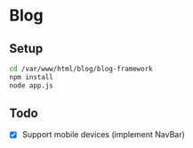 # Blog

## Setup

```sh
cd /var/www/html/blog/blog-framework
npm install
node app.js
```

## Todo

* [x] Support mobile devices (implement NavBar) 